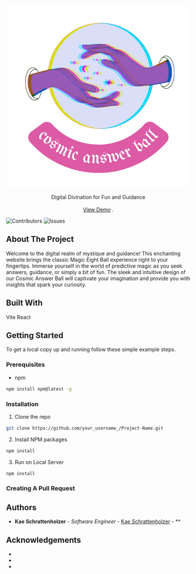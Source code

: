 <p align="center">
  <a href="https://github.com/k-schrattenholzer/magic-eight-ball">
    <img src="images/cosmic answer ball logo.png" alt="Logo" width="500" height="500">
  </a>

  <p align="center">
    Digital Divination for Fun and Guidance
    <br/>
    <br/>
    <a href="https://cosmicanswerball.netlify.app">View Demo</a>
    .
  </p>
</p>

![Contributors](https://img.shields.io/github/contributors/k-schrattenholzer/magic-eight-ball?color=dark-green) ![Issues](https://img.shields.io/github/issues/k-schrattenholzer/magic-eight-ball) 

## About The Project

Welcome to the digital realm of mystique and guidance! This enchanting website brings the classic Magic Eight Ball experience right to your fingertips. Immerse yourself in the world of predictive magic as you seek answers, guidance, or simply a bit of fun. The sleek and intuitive design of our Cosmic Answer Ball will captivate your imagination and provide you with insights that spark your curiosity.

## Built With

Vite
React

## Getting Started

To get a local copy up and running follow these simple example steps.

### Prerequisites

* npm

```sh
npm install npm@latest -g
```

### Installation

1. Clone the repo

```sh
git clone https://github.com/your_username_/Project-Name.git
```

2. Install NPM packages

```sh
npm install
```

3. Run on Local Server
```sh
npm install
```

### Creating A Pull Request



## Authors

* **Kae Schrattenholzer** - *Software Engineer* - [Kae Schrattenholzer](https://github.com/k-schrattenholzer) - **

## Acknowledgements

* []()
* []()
* []()
